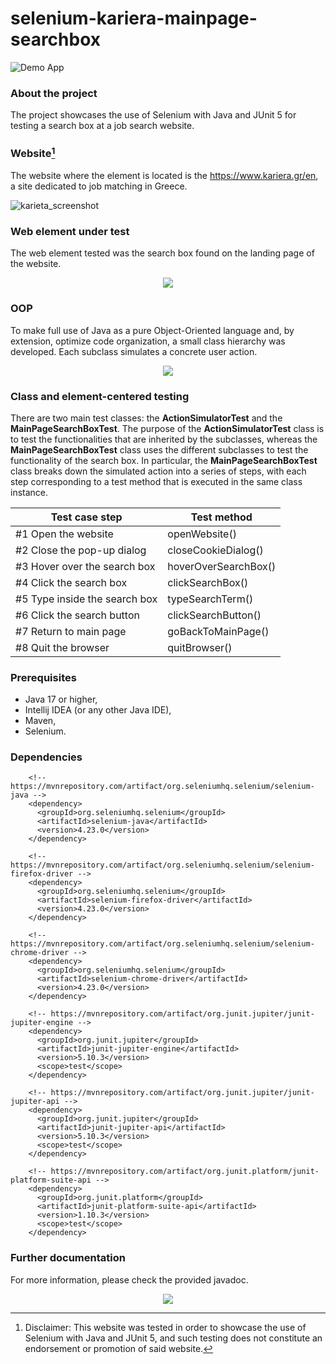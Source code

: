 # selenium-kariera-mainpage-searchbox
![Demo App](https://img.shields.io/badge/demo_app-blue)

### About the project
The project showcases the use of Selenium with Java and JUnit 5 for testing a search box at a job search website.

### Website[^1]
The website where the element is located is the https://www.kariera.gr/en, a site dedicated to job matching in Greece.

![karieta_screenshot](https://github.com/user-attachments/assets/7b23399f-a639-4c02-b649-fa9f82024a8c)

### Web element under test

The web element tested was the search box found on the landing page of the website.

<div align="center">
	<img src="https://github.com/user-attachments/assets/ee5fce86-146d-47ef-8d5a-eb256fad197d">
</div>

### OOP

To make full use of Java as a pure Object-Oriented language and, by extension, optimize code organization, a small class hierarchy was developed. Each subclass simulates a concrete user action.

<div align="center">
	<img src="https://github.com/user-attachments/assets/4e7e00c4-c54b-42e3-8234-e38519ec3efa">
</div>

### Class and element-centered testing

There are two main test classes: the **ActionSimulatorTest** and the **MainPageSearchBoxTest**. The purpose of the **ActionSimulatorTest** class is to test the functionalities that are inherited by the subclasses, whereas the **MainPageSearchBoxTest** class uses the different subclasses to test the functionality of the search box. In particular, the **MainPageSearchBoxTest** class breaks down the simulated action into a series of steps, with each step corresponding to a test method that is executed in the same class instance. 

<div align="center">

| Test case step  | Test method |
| ------------- | ------------- |
| #1 Open the website  | openWebsite()  |
| #2 Close the pop-up dialog  | closeCookieDialog()  |
| #3 Hover over the search box | hoverOverSearchBox() |
| #4 Click the search box | clickSearchBox() |
| #5 Type inside the search box | typeSearchTerm() |
| #6 Click the search button | clickSearchButton() |
| #7 Return to main page | goBackToMainPage() |
| #8 Quit the browser | quitBrowser() |

</div>

### Prerequisites
* Java 17 or higher,
* Intellij IDEA (or any other Java IDE),
* Maven,
* Selenium.

### Dependencies

```
    <!-- https://mvnrepository.com/artifact/org.seleniumhq.selenium/selenium-java -->
    <dependency>
      <groupId>org.seleniumhq.selenium</groupId>
      <artifactId>selenium-java</artifactId>
      <version>4.23.0</version>
    </dependency>

    <!-- https://mvnrepository.com/artifact/org.seleniumhq.selenium/selenium-firefox-driver -->
    <dependency>
      <groupId>org.seleniumhq.selenium</groupId>
      <artifactId>selenium-firefox-driver</artifactId>
      <version>4.23.0</version>
    </dependency>

    <!-- https://mvnrepository.com/artifact/org.seleniumhq.selenium/selenium-chrome-driver -->
    <dependency>
      <groupId>org.seleniumhq.selenium</groupId>
      <artifactId>selenium-chrome-driver</artifactId>
      <version>4.23.0</version>
    </dependency>

    <!-- https://mvnrepository.com/artifact/org.junit.jupiter/junit-jupiter-engine -->
    <dependency>
      <groupId>org.junit.jupiter</groupId>
      <artifactId>junit-jupiter-engine</artifactId>
      <version>5.10.3</version>
      <scope>test</scope>
    </dependency>
    
    <!-- https://mvnrepository.com/artifact/org.junit.jupiter/junit-jupiter-api -->
    <dependency>
      <groupId>org.junit.jupiter</groupId>
      <artifactId>junit-jupiter-api</artifactId>
      <version>5.10.3</version>
      <scope>test</scope>
    </dependency>

    <!-- https://mvnrepository.com/artifact/org.junit.platform/junit-platform-suite-api -->
    <dependency>
      <groupId>org.junit.platform</groupId>
      <artifactId>junit-platform-suite-api</artifactId>
      <version>1.10.3</version>
      <scope>test</scope>
    </dependency>

```

### Further documentation

For more information, please check the provided javadoc.

<p align="center">
  <a href="https://skillicons.dev">
    <img src="https://skillicons.dev/icons?i=java,idea,maven,selenium&theme=light"/>
	 
  </a>
</p>

[^1]: Disclaimer: This website was tested in order to showcase the use of Selenium with Java and JUnit 5, and such testing does not constitute an endorsement or promotion of said website.
